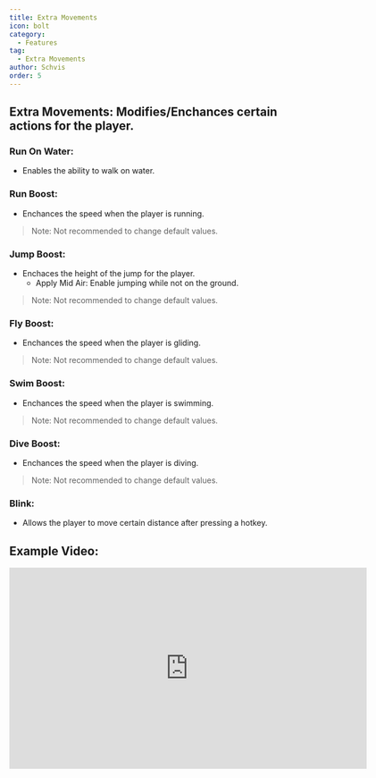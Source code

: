 ```yaml
---
title: Extra Movements
icon: bolt
category:
  - Features
tag:
  - Extra Movements
author: Schvis
order: 5
---
```


## Extra Movements: Modifies/Enchances certain actions for the player.
### Run On Water:
- Enables the ability to walk on water.
### Run Boost:
- Enchances the speed when the player is running.
> Note: Not recommended to change default values.
### Jump Boost:
- Enchaces the height of the jump for the player.
    - Apply Mid Air: Enable jumping while not on the ground.
> Note: Not recommended to change default values.
### Fly Boost:
- Enchances the speed when the player is gliding.
> Note: Not recommended to change default values.
### Swim Boost: 
- Enchances the speed when the player is swimming.
> Note: Not recommended to change default values.
### Dive Boost:
- Enchances the speed when the player is diving.
> Note: Not recommended to change default values.
### Blink:
- Allows the player to move certain distance after pressing a hotkey.

## Example Video:

<iframe width="640" height="360" src="https://www.youtube.com/embed/wMd9icqhFQg?list=PL5eI1Tb64p56g27qfYk7VuFTz4FK6YrKa" title="Korepi - Extra Movement (Sponsor)" frameborder="0" allow="accelerometer; autoplay; clipboard-write; encrypted-media; gyroscope; picture-in-picture; web-share" allowfullscreen></iframe>